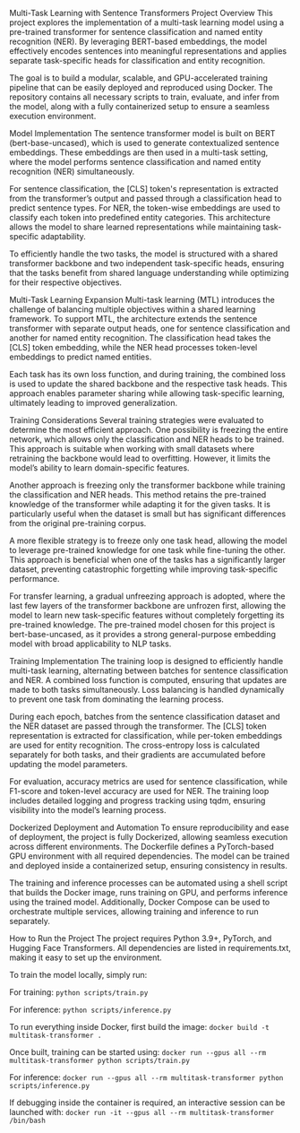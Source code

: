Multi-Task Learning with Sentence Transformers
Project Overview
This project explores the implementation of a multi-task learning model using a pre-trained transformer for sentence classification and named entity recognition (NER). By leveraging BERT-based embeddings, the model effectively encodes sentences into meaningful representations and applies separate task-specific heads for classification and entity recognition.

The goal is to build a modular, scalable, and GPU-accelerated training pipeline that can be easily deployed and reproduced using Docker. The repository contains all necessary scripts to train, evaluate, and infer from the model, along with a fully containerized setup to ensure a seamless execution environment.

Model Implementation
The sentence transformer model is built on BERT (bert-base-uncased), which is used to generate contextualized sentence embeddings. These embeddings are then used in a multi-task setting, where the model performs sentence classification and named entity recognition (NER) simultaneously.

For sentence classification, the [CLS] token's representation is extracted from the transformer’s output and passed through a classification head to predict sentence types. For NER, the token-wise embeddings are used to classify each token into predefined entity categories. This architecture allows the model to share learned representations while maintaining task-specific adaptability.

To efficiently handle the two tasks, the model is structured with a shared transformer backbone and two independent task-specific heads, ensuring that the tasks benefit from shared language understanding while optimizing for their respective objectives.

Multi-Task Learning Expansion
Multi-task learning (MTL) introduces the challenge of balancing multiple objectives within a shared learning framework. To support MTL, the architecture extends the sentence transformer with separate output heads, one for sentence classification and another for named entity recognition. The classification head takes the [CLS] token embedding, while the NER head processes token-level embeddings to predict named entities.

Each task has its own loss function, and during training, the combined loss is used to update the shared backbone and the respective task heads. This approach enables parameter sharing while allowing task-specific learning, ultimately leading to improved generalization.

Training Considerations
Several training strategies were evaluated to determine the most efficient approach. One possibility is freezing the entire network, which allows only the classification and NER heads to be trained. This approach is suitable when working with small datasets where retraining the backbone would lead to overfitting. However, it limits the model’s ability to learn domain-specific features.

Another approach is freezing only the transformer backbone while training the classification and NER heads. This method retains the pre-trained knowledge of the transformer while adapting it for the given tasks. It is particularly useful when the dataset is small but has significant differences from the original pre-training corpus.

A more flexible strategy is to freeze only one task head, allowing the model to leverage pre-trained knowledge for one task while fine-tuning the other. This approach is beneficial when one of the tasks has a significantly larger dataset, preventing catastrophic forgetting while improving task-specific performance.

For transfer learning, a gradual unfreezing approach is adopted, where the last few layers of the transformer backbone are unfrozen first, allowing the model to learn new task-specific features without completely forgetting its pre-trained knowledge. The pre-trained model chosen for this project is bert-base-uncased, as it provides a strong general-purpose embedding model with broad applicability to NLP tasks.

Training Implementation
The training loop is designed to efficiently handle multi-task learning, alternating between batches for sentence classification and NER. A combined loss function is computed, ensuring that updates are made to both tasks simultaneously. Loss balancing is handled dynamically to prevent one task from dominating the learning process.

During each epoch, batches from the sentence classification dataset and the NER dataset are passed through the transformer. The [CLS] token representation is extracted for classification, while per-token embeddings are used for entity recognition. The cross-entropy loss is calculated separately for both tasks, and their gradients are accumulated before updating the model parameters.

For evaluation, accuracy metrics are used for sentence classification, while F1-score and token-level accuracy are used for NER. The training loop includes detailed logging and progress tracking using tqdm, ensuring visibility into the model’s learning process.

Dockerized Deployment and Automation
To ensure reproducibility and ease of deployment, the project is fully Dockerized, allowing seamless execution across different environments. The Dockerfile defines a PyTorch-based GPU environment with all required dependencies. The model can be trained and deployed inside a containerized setup, ensuring consistency in results.

The training and inference processes can be automated using a shell script that builds the Docker image, runs training on GPU, and performs inference using the trained model. Additionally, Docker Compose can be used to orchestrate multiple services, allowing training and inference to run separately.

How to Run the Project
The project requires Python 3.9+, PyTorch, and Hugging Face Transformers. All dependencies are listed in requirements.txt, making it easy to set up the environment.

To train the model locally, simply run:

For training:
```python scripts/train.py```

For inference:
```python scripts/inference.py```

To run everything inside Docker, first build the image:
```docker build -t multitask-transformer .```

Once built, training can be started using:
```docker run --gpus all --rm multitask-transformer python scripts/train.py```

For inference:
```docker run --gpus all --rm multitask-transformer python scripts/inference.py```

If debugging inside the container is required, an interactive session can be launched with:
```docker run -it --gpus all --rm multitask-transformer /bin/bash```